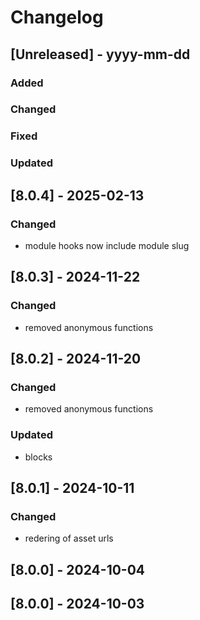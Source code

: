 # Changelog
## [Unreleased] - yyyy-mm-dd

### Added

### Changed

### Fixed

### Updated

## [8.0.4] - 2025-02-13


### Changed
- module hooks now include module slug

## [8.0.3] - 2024-11-22


### Changed
- removed anonymous functions

## [8.0.2] - 2024-11-20


### Changed
- removed anonymous functions

### Updated
- blocks

## [8.0.1] - 2024-10-11


### Changed
- redering of asset urls

## [8.0.0] - 2024-10-04


## [8.0.0] - 2024-10-03
